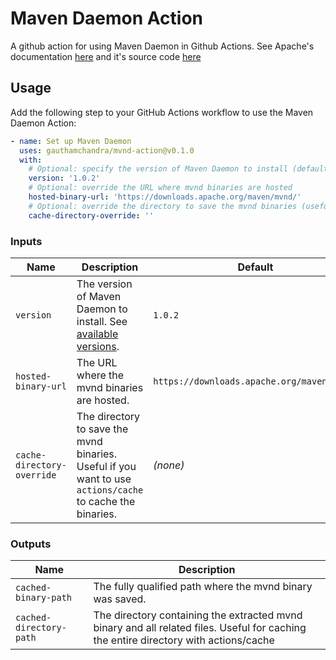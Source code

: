 # Maven Daemon Action 

A github action for using Maven Daemon in Github Actions. See Apache's
documentation [here](https://maven.apache.org/mvnd.html) and it's source code 
[here](https://github.com/apache/maven-mvnd)

## Usage

Add the following step to your GitHub Actions workflow to use the Maven Daemon Action:

```yaml
- name: Set up Maven Daemon
  uses: gauthamchandra/mvnd-action@v0.1.0
  with:
    # Optional: specify the version of Maven Daemon to install (default: 1.0.2)
    version: '1.0.2'
    # Optional: override the URL where mvnd binaries are hosted
    hosted-binary-url: 'https://downloads.apache.org/maven/mvnd/'
    # Optional: override the directory to save the mvnd binaries (useful for caching)
    cache-directory-override: ''
```

### Inputs

| Name                    | Description                                                                                                                        | Default                                      | Required |
|-------------------------|------------------------------------------------------------------------------------------------------------------------------------|----------------------------------------------|----------|
| `version`               | The version of Maven Daemon to install. See [available versions](https://downloads.apache.org/maven/mvnd/).                        | `1.0.2`                                      | No       |
| `hosted-binary-url`     | The URL where the mvnd binaries are hosted.                                                                                        | `https://downloads.apache.org/maven/mvnd/`   | No       |
| `cache-directory-override` | The directory to save the mvnd binaries. Useful if you want to use `actions/cache` to cache the binaries.                       | *(none)*                                     | No       |

### Outputs

| Name                         | Description                                                                 |
|------------------------------|-----------------------------------------------------------------------------|
| `cached-binary-path`         | The fully qualified path where the mvnd binary was saved.                   |
| `cached-directory-path`      | The directory containing the extracted mvnd binary and all related files. Useful for caching the entire directory with actions/cache
